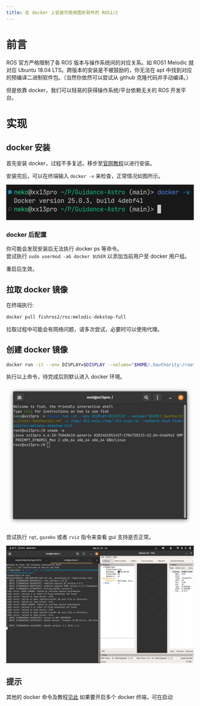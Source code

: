 ```yaml
---
title: 在 docker 上安装可使用图形软件的 ROS1/2 
---
```


# 前言

ROS 官方严格限制了各 ROS 版本与操作系统间的对应关系。如 ROS1 Melodic 就对应 Ubuntu 18.04 LTS。跨版本的安装是不被鼓励的，你无法在 apt 中找到对应的预编译二进制软件包。（当然你依然可以尝试从 github 克隆代码并手动编译。）

但是依靠 docker，我们可以轻易的获得操作系统/平台依赖无关的 ROS 开发平台。

# 实现

## docker 安装

首先安装 docker，过程不多复述。移步至[官网教程](https://docs.docker.com/desktop/install/linux-install/)以进行安装。

安装完后，可以在终端输入 `docker -v` 来检查，正常情况如图所示。

![docker-version](../../../assets/images/docker-ros-installing/docker-version.png)

### docker 后配置

你可能会发现安装后无法执行 docker ps 等命令。  
尝试执行 `sudo usermod -aG docker $USER` 以添加当前用户至 docker 用户组。  

重启后生效。

## 拉取 docker 镜像

在终端执行:

```bash
docker pull fishros2/ros:melodic-dekstop-full
```

拉取过程中可能会有网络问题，请多次尝试，必要时可以使用代理。

## 创建 docker 镜像

```bash
docker run -it --env DISPLAY=$DISPLAY --volume="$HOME/.Xauthority:/root/.Xauthority:rw" -v /tmp/.X11-unix:/tmp/.X11-unix:rw --network host fishros2/ros:melodic-desktop-full
```

执行以上命令，待完成后则默认进入 docker 环境。

![docker-terminal](../../../assets/images/docker-ros-installing/docker-terminal.png)

尝试执行 `rqt`, `gazebo` 或者 `rviz` 指令来查看 gui 支持是否正常。

![d-r](../../../assets/images/docker-ros-installing/docker-rviz.png)

## 提示

其他的 docker 命令及教程[见此](https://www.runoob.com/docker/docker-container-usage.html)
如果要开启多个 docker 终端，可在启动